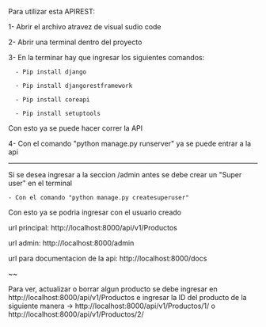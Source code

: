 Para utilizar esta APIREST:

  1- Abrir el archivo atravez de visual sudio code	
  
  2- Abrir una terminal dentro del proyecto
  
  3- En la terminar hay que ingresar los siguientes comandos:
  
      - Pip install django
      
      - Pip install djangorestframework
      
      - Pip install coreapi
      
      - Pip install setuptools
      
  Con esto ya se puede hacer correr la API
    
  4- Con el comando "python manage.py runserver" ya se puede entrar a la api

  --------
  
  Si se desea ingresar a la seccion /admin antes se debe crear un "Super user" en el terminal
  
    - Con el comando "python manage.py createsuperuser"
    
  Con esto ya se podria ingresar con el usuario creado
  

  url principal: http://localhost:8000/api/v1/Productos
  
  url admin: http://localhost:8000/admin
  
  url para documentacion de la api: http://localhost:8000/docs
  
  ~~
  
Para ver, actualizar o borrar algun producto se debe ingresar en http://localhost:8000/api/v1/Productos e ingresar la ID del producto de la siguiente manera -> http://localhost:8000/api/v1/Productos/1/ o http://localhost:8000/api/v1/Productos/2/

